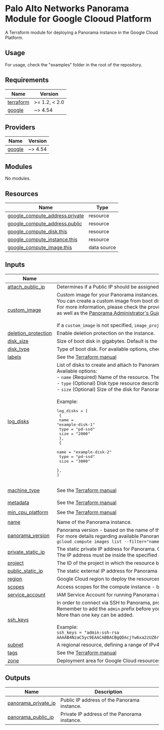 # Palo Alto Networks Panorama Module for Google Clooud Platform

A Terraform module for deploying a Panorama instance in the Google Cloud Platform.

## Usage

For usage, check the "examples" folder in the root of the repository. 

<!-- BEGINNING OF PRE-COMMIT-TERRAFORM DOCS HOOK -->
## Requirements

| Name | Version |
|------|---------|
| <a name="requirement_terraform"></a> [terraform](#requirement\_terraform) | >= 1.2, < 2.0 |
| <a name="requirement_google"></a> [google](#requirement\_google) | ~> 4.54 |

## Providers

| Name | Version |
|------|---------|
| <a name="provider_google"></a> [google](#provider\_google) | ~> 4.54 |

## Modules

No modules.

## Resources

| Name | Type |
|------|------|
| [google_compute_address.private](https://registry.terraform.io/providers/hashicorp/google/latest/docs/resources/compute_address) | resource |
| [google_compute_address.public](https://registry.terraform.io/providers/hashicorp/google/latest/docs/resources/compute_address) | resource |
| [google_compute_disk.this](https://registry.terraform.io/providers/hashicorp/google/latest/docs/resources/compute_disk) | resource |
| [google_compute_instance.this](https://registry.terraform.io/providers/hashicorp/google/latest/docs/resources/compute_instance) | resource |
| [google_compute_image.this](https://registry.terraform.io/providers/hashicorp/google/latest/docs/data-sources/compute_image) | data source |

## Inputs

| Name | Description | Type | Default | Required |
|------|-------------|------|---------|:--------:|
| <a name="input_attach_public_ip"></a> [attach\_public\_ip](#input\_attach\_public\_ip) | Determines if a Public IP should be assigned to Panorama. Set by the API if the `public_static_ip` variable is not defined. | `bool` | `false` | no |
| <a name="input_custom_image"></a> [custom\_image](#input\_custom\_image) | Custom image for your Panorama instances. Custom images are available only to your Cloud project. <br>You can create a custom image from boot disks and other images. <br>For more information, please check the provider [documentation](https://registry.terraform.io/providers/hashicorp/google/latest/docs/resources/compute_instance#image)<br>as well as the [Panorama Administrator's Guide](https://docs.paloaltonetworks.com/panorama/10-2/panorama-admin/set-up-panorama/set-up-the-panorama-virtual-appliance/install-the-panorama-virtual-appliance/install-panorama-on-gcp.html).<br><br>If a `custom_image` is not specified, `image_project` and `image_family` are used to determine a Public image to use for Panorama. | `string` | `null` | no |
| <a name="input_deletion_protection"></a> [deletion\_protection](#input\_deletion\_protection) | Enable deletion protection on the instance. | `bool` | `false` | no |
| <a name="input_disk_size"></a> [disk\_size](#input\_disk\_size) | Size of boot disk in gigabytes. Default is the same as the OS image. | `string` | `null` | no |
| <a name="input_disk_type"></a> [disk\_type](#input\_disk\_type) | Type of boot disk. For available options, check the providers [documentation](https://cloud.google.com/compute/docs/disks#disk-types). | `string` | `"pd-ssd"` | no |
| <a name="input_labels"></a> [labels](#input\_labels) | See the [Terraform manual](https://registry.terraform.io/providers/hashicorp/google/latest/docs/resources/compute_instance) | `map(any)` | `{}` | no |
| <a name="input_log_disks"></a> [log\_disks](#input\_log\_disks) | List of disks to create and attach to Panorama to store traffic logs.<br>Available options:<br>- `name`              (Required) Name of the resource. The name must be 1-63 characters long, and comply with [`RFC1035`](https://datatracker.ietf.org/doc/html/rfc1035).<br>- `type`              (Optional) Disk type resource describing which disk type to use to create the disk. For available options, check the providers [documentation](https://cloud.google.com/compute/docs/disks#disk-types).<br>- `size`              (Optional) Size of the disk for Panorama logs (Gigabytes).<br><br>Example:<pre>log_disks = [<br>  {<br>    name = "example-disk-1"<br>    type = "pd-ssd"<br>    size = "2000"<br>  },<br>  {<br>    name = "example-disk-2"<br>    type = "pd-ssd"<br>    size = "3000"<br>  },<br>]</pre> | `list` | `[]` | no |
| <a name="input_machine_type"></a> [machine\_type](#input\_machine\_type) | See the [Terraform manual](https://registry.terraform.io/providers/hashicorp/google/latest/docs/resources/compute_instance) | `string` | `"n1-standard-16"` | no |
| <a name="input_metadata"></a> [metadata](#input\_metadata) | See the [Terraform manual](https://registry.terraform.io/providers/hashicorp/google/latest/docs/resources/compute_instance) | `map(string)` | `{}` | no |
| <a name="input_min_cpu_platform"></a> [min\_cpu\_platform](#input\_min\_cpu\_platform) | See the [Terraform manual](https://registry.terraform.io/providers/hashicorp/google/latest/docs/resources/compute_instance) | `string` | `"Intel Broadwell"` | no |
| <a name="input_name"></a> [name](#input\_name) | Name of the Panorama instance. | `string` | `"panorama"` | no |
| <a name="input_panorama_version"></a> [panorama\_version](#input\_panorama\_version) | Panorama version - based on the name of the Panorama public image - allows to specify which Panorama version will be deployed.<br>  For more details regarding available Panorama versions in the Google Cloud Platform, please run the following command:<br>  `gcloud compute images list --filter="name ~ .*panorama.*" --project paloaltonetworksgcp-public --no-standard-images` | `string` | `"panorama-byol-1000"` | no |
| <a name="input_private_static_ip"></a> [private\_static\_ip](#input\_private\_static\_ip) | The static private IP address for Panorama. Only IPv4 is supported. An address may only be specified for INTERNAL address types.<br>  The IP address must be inside the specified subnetwork, if any. Set by the API if undefined. | `string` | `null` | no |
| <a name="input_project"></a> [project](#input\_project) | The ID of the project in which the resource belongs. If it is not provided, the provider project is used. | `string` | `null` | no |
| <a name="input_public_static_ip"></a> [public\_static\_ip](#input\_public\_static\_ip) | The static external IP address for Panorama instance. Only IPv4 is supported. Set by the API if undefined. | `string` | `null` | no |
| <a name="input_region"></a> [region](#input\_region) | Google Cloud region to deploy the resources into. | `string` | n/a | yes |
| <a name="input_scopes"></a> [scopes](#input\_scopes) | Access scopes for the compute instance - both OAuth2 URLs and gcloud short names are supported | `list(string)` | `[]` | no |
| <a name="input_service_account"></a> [service\_account](#input\_service\_account) | IAM Service Account for running Panorama instance (just the email) | `string` | `null` | no |
| <a name="input_ssh_keys"></a> [ssh\_keys](#input\_ssh\_keys) | In order to connect via SSH to Panorama, provide your SSH public key here.<br>  Remember to add the `admin` prefix before you insert your public SSH key.<br>  More than one key can be added.<br><br>  Example:<br>  `ssh_keys = "admin:ssh-rsa AAAAB4NzaC5yc9EAACABBACBgQDAcjYw6xa2zUZ6reqHqDp9bYDLTu7Rnk5Sa3hthIsIsFaKenFLe4w3mm5eF3ebsfAAnuzI9ua9g7aB/ThIsIsAlSoFaKeN2VhUMDmlBYO5m1D4ip6eugS6uM="` | `string` | n/a | yes |
| <a name="input_subnet"></a> [subnet](#input\_subnet) | A regional resource, defining a range of IPv4 addresses. In Google Cloud, the terms subnet and subnetwork are synonymous. | `string` | n/a | yes |
| <a name="input_tags"></a> [tags](#input\_tags) | See the [Terraform manual](https://registry.terraform.io/providers/hashicorp/google/latest/docs/resources/compute_instance) | `list(string)` | `[]` | no |
| <a name="input_zone"></a> [zone](#input\_zone) | Deployment area for Google Cloud resources within a region. | `string` | n/a | yes |

## Outputs

| Name | Description |
|------|-------------|
| <a name="output_panorama_private_ip"></a> [panorama\_private\_ip](#output\_panorama\_private\_ip) | Public IP address of the Panorama instance. |
| <a name="output_panorama_public_ip"></a> [panorama\_public\_ip](#output\_panorama\_public\_ip) | Private IP address of the Panorama instance. |
<!-- END OF PRE-COMMIT-TERRAFORM DOCS HOOK -->
